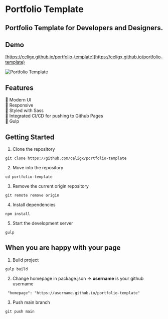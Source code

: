 # Portfolio Template

## Portfolio Template for Developers and Designers.

## Demo

[https://celigx.github.io/portfolio-template](https://celigx.github.io/portfolio-template)

![Portfolio Template](../media/assets/images/portfolio-template.png?raw=true)

## Features

🚀 Modern UI\
🚀 Responsive\
🚀 Styled with Sass\
🚀 Integrated CI/CD for pushing to Github Pages\
🚀 Gulp

## Getting Started

1. Clone the repository

```
git clone https://github.com/celigx/portfolio-template
```

2. Move into the repository

```
cd portfolio-template
```

3. Remove the current origin repository

```
git remote remove origin
```

4. Install dependencies

```
npm install
```

5. Start the development server

```
gulp
```

## When you are happy with your page

1. Build project

```
gulp build
```

2. Change homepage in package.json -> **username** is your github username

```
 "homepage": "https://username.github.io/portfolio-template"
```

3. Push main branch

```
git push main
```
